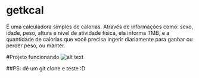 # getkcal
É uma calculadora simples de calorias. Através de informações como: sexo, idade, peso, altura e nível de atividade fisica, ela informa TMB, e a quantidade de calorias que você precisa ingerir diariamente para ganhar ou perder peso, ou manter.


#Projeto funcionando
![alt text](https://i.imgur.com/QDTymQG.gif)


##PS: dê um git clone e teste :D

